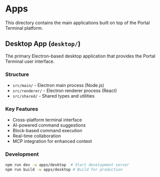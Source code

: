 # Apps

This directory contains the main applications built on top of the Portal Terminal platform.

## Desktop App (`desktop/`)

The primary Electron-based desktop application that provides the Portal Terminal user interface.

### Structure
- `src/main/` - Electron main process (Node.js)
- `src/renderer/` - Electron renderer process (React)
- `src/shared/` - Shared types and utilities

### Key Features
- Cross-platform terminal interface
- AI-powered command suggestions
- Block-based command execution
- Real-time collaboration
- MCP integration for enhanced context

### Development
```bash
npm run dev -w apps/desktop  # Start development server
npm run build -w apps/desktop # Build for production
```